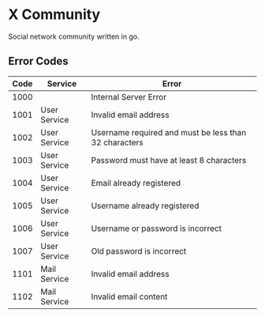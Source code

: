 # X Community
Social network community written in go.

## Error Codes
| Code | Service      | Error                                                 |
|------|--------------|-------------------------------------------------------|
| 1000 |              | Internal Server Error                                 |
| 1001 | User Service | Invalid email address                                 |
| 1002 | User Service | Username required and must be less than 32 characters |
| 1003 | User Service | Password must have at least 8 characters              |
| 1004 | User Service | Email already registered                              |
| 1005 | User Service | Username already registered                           |
| 1006 | User Service | Username or password is incorrect                     |
| 1007 | User Service | Old password is incorrect                             |
| 1101 | Mail Service | Invalid email address                                 |
| 1102 | Mail Service | Invalid email content                                 |
